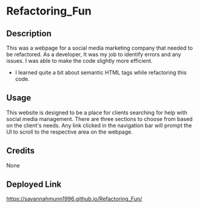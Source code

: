 # Refactoring_Fun

## Description

This was a webpage for a social media marketing company that needed to be refactored. As a developer, It was my job to identify errors and any issues. I was able to make the code slightly more efficient.

- I learned quite a bit about semantic HTML tags while refactoring this code.

## Usage

This website is designed to be a place for clients searching for help with social media management. There are three sections to choose from based on the client's needs. Any link clicked in the navigation bar will prompt the UI to scroll to the respective area on the webpage.

## Credits

None

## Deployed Link

https://savannahmunn1996.github.io/Refactoring_Fun/
